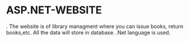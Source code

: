 # ASP.NET-WEBSITE

.
The website is of library managment where you can issue books, return books,etc. 
All the data will store in database.
.Net language is used.
